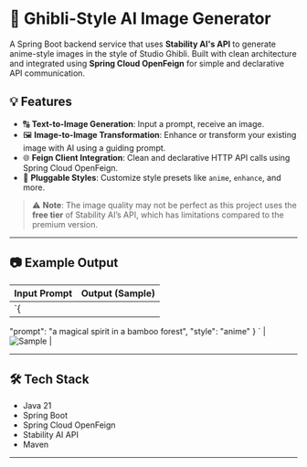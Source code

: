 # 🎨 Ghibli-Style AI Image Generator

A Spring Boot backend service that uses **Stability AI's API** to generate anime-style images in the style of Studio Ghibli. Built with clean architecture and integrated using **Spring Cloud OpenFeign** for simple and declarative API communication.

## 💡 Features

- 🔠 **Text-to-Image Generation**: Input a prompt, receive an image.
- 🖼️ **Image-to-Image Transformation**: Enhance or transform your existing image with AI using a guiding prompt.
- 🌐 **Feign Client Integration**: Clean and declarative HTTP API calls using Spring Cloud OpenFeign.
- 🧩 **Pluggable Styles**: Customize style presets like `anime`, `enhance`, and more.

> ⚠️ **Note**: The image quality may not be perfect as this project uses the **free tier** of Stability AI’s API, which has limitations compared to the premium version.

---

## 📷 Example Output

| Input Prompt                                             | Output (Sample) |
|-------------------------------------------------------|--------------------------------------------------|
| `{
  "prompt": "a magical spirit in a bamboo forest",
  "style": "anime"
} `                                                     | ![Sample](.sample/response.png)                  |

---

## 🛠️ Tech Stack

- Java 21
- Spring Boot
- Spring Cloud OpenFeign
- Stability AI API
- Maven

---

